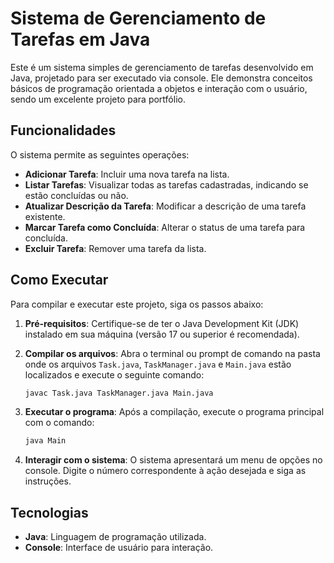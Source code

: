 # Sistema de Gerenciamento de Tarefas em Java

Este é um sistema simples de gerenciamento de tarefas desenvolvido em Java, projetado para ser executado via console. Ele demonstra conceitos básicos de programação orientada a objetos e interação com o usuário, sendo um excelente projeto para portfólio.

## Funcionalidades

O sistema permite as seguintes operações:

- **Adicionar Tarefa**: Incluir uma nova tarefa na lista.
- **Listar Tarefas**: Visualizar todas as tarefas cadastradas, indicando se estão concluídas ou não.
- **Atualizar Descrição da Tarefa**: Modificar a descrição de uma tarefa existente.
- **Marcar Tarefa como Concluída**: Alterar o status de uma tarefa para concluída.
- **Excluir Tarefa**: Remover uma tarefa da lista.

## Como Executar

Para compilar e executar este projeto, siga os passos abaixo:

1.  **Pré-requisitos**: Certifique-se de ter o Java Development Kit (JDK) instalado em sua máquina (versão 17 ou superior é recomendada).

2.  **Compilar os arquivos**: Abra o terminal ou prompt de comando na pasta onde os arquivos `Task.java`, `TaskManager.java` e `Main.java` estão localizados e execute o seguinte comando:

    ```bash
    javac Task.java TaskManager.java Main.java
    ```

3.  **Executar o programa**: Após a compilação, execute o programa principal com o comando:

    ```bash
    java Main
    ```

4.  **Interagir com o sistema**: O sistema apresentará um menu de opções no console. Digite o número correspondente à ação desejada e siga as instruções.

## Tecnologias

-   **Java**: Linguagem de programação utilizada.
-   **Console**: Interface de usuário para interação.

